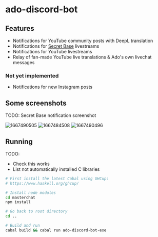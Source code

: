 # ado-discord-bot

## Features

- Notifications for YouTube community posts with DeepL translation
- Notifications for [Secret Base](https://ado-dokidokihimitsukichi-daigakuimo.com/) livestreams
- Notifications for YouTube livestreams
- Relay of fan-made YouTube live translations & Ado's own livechat messages

### Not yet implemented

- Notifications for new Instagram posts

## Some screenshots

TODO: Secret Base notification screenshot

![1667490505](https://user-images.githubusercontent.com/1331748/199791318-230ca83f-92bb-41b8-b438-4d1fa843a7e6.png)
![1667484508](https://user-images.githubusercontent.com/1331748/199791372-81935228-055d-499c-b4f7-8769209f5880.png)
![1667490496](https://user-images.githubusercontent.com/1331748/199791403-3f2a90b7-2708-49e2-9e3e-005892741b75.png)

## Running

TODO:
- Check this works
- List not automatically installed C libraries

```sh
# First install the latest Cabal using GHCup:
# https://www.haskell.org/ghcup/

# Install node modules
cd masterchat
npm install

# Go back to root directory
cd ..

# Build and run
cabal build && cabal run ado-discord-bot-exe
```
